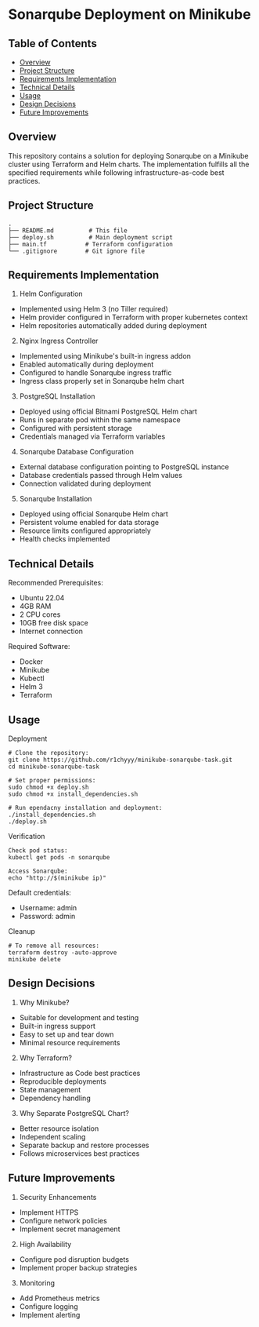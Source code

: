 # Sonarqube Deployment on Minikube

## Table of Contents
- [Overview](#overview)
- [Project Structure](#project-structure)
- [Requirements Implementation](#requirements-implementation)
- [Technical Details](#technical-details)
- [Usage](#usage)
- [Design Decisions](#design-decisions)
- [Future Improvements](#future-improvements)

## Overview

This repository contains a solution for deploying Sonarqube on a Minikube cluster using Terraform and Helm charts. The implementation fulfills all the specified requirements while following infrastructure-as-code best practices.

## Project Structure

```text
.
├── README.md          # This file
├── deploy.sh          # Main deployment script
├── main.tf           # Terraform configuration
└── .gitignore        # Git ignore file
```

## Requirements Implementation
1. Helm Configuration

- Implemented using Helm 3 (no Tiller required)
- Helm provider configured in Terraform with proper kubernetes context
- Helm repositories automatically added during deployment

2. Nginx Ingress Controller

- Implemented using Minikube's built-in ingress addon
- Enabled automatically during deployment
- Configured to handle Sonarqube ingress traffic
- Ingress class properly set in Sonarqube helm chart

3. PostgreSQL Installation

- Deployed using official Bitnami PostgreSQL Helm chart
- Runs in separate pod within the same namespace
- Configured with persistent storage
- Credentials managed via Terraform variables

4. Sonarqube Database Configuration

- External database configuration pointing to PostgreSQL instance
- Database credentials passed through Helm values
- Connection validated during deployment

5. Sonarqube Installation

- Deployed using official Sonarqube Helm chart
- Persistent volume enabled for data storage
- Resource limits configured appropriately
- Health checks implemented

## Technical Details
Recommended Prerequisites:

- Ubuntu 22.04
- 4GB RAM
- 2 CPU cores
- 10GB free disk space
- Internet connection

Required Software:

- Docker
- Minikube
- Kubectl
- Helm 3
- Terraform

##  Usage
Deployment

```text
# Clone the repository:
git clone https://github.com/r1chyyy/minikube-sonarqube-task.git
cd minikube-sonarqube-task

# Set proper permissions:
sudo chmod +x deploy.sh
sudo chmod +x install_dependencies.sh

# Run ependacny installation and deployment:
./install_dependencies.sh
./deploy.sh
```

Verification

```text
Check pod status:
kubectl get pods -n sonarqube

Access Sonarqube:
echo "http://$(minikube ip)"
```

Default credentials:

- Username: admin
- Password: admin

Cleanup

```text
# To remove all resources:
terraform destroy -auto-approve
minikube delete
```

## Design Decisions
1. Why Minikube?

- Suitable for development and testing
- Built-in ingress support
- Easy to set up and tear down
- Minimal resource requirements

2. Why Terraform?

- Infrastructure as Code best practices
- Reproducible deployments
- State management
- Dependency handling

3. Why Separate PostgreSQL Chart?

- Better resource isolation
- Independent scaling
- Separate backup and restore processes
- Follows microservices best practices

## Future Improvements

1. Security Enhancements

- Implement HTTPS
- Configure network policies
- Implement secret management

2. High Availability

- Configure pod disruption budgets
- Implement proper backup strategies

3. Monitoring

- Add Prometheus metrics
- Configure logging
- Implement alerting
